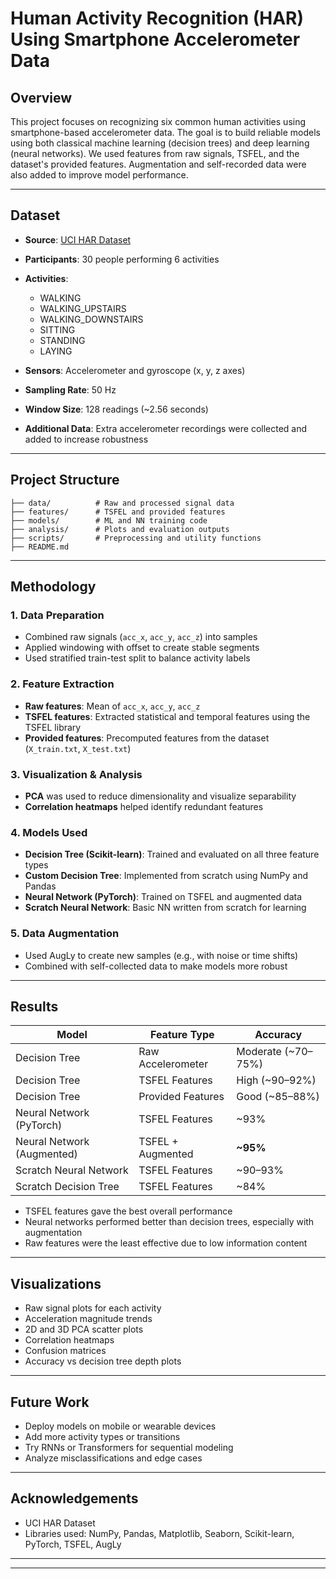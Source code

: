 # Human Activity Recognition (HAR) Using Smartphone Accelerometer Data

## Overview

This project focuses on recognizing six common human activities using smartphone-based accelerometer data. The goal is to build reliable models using both classical machine learning (decision trees) and deep learning (neural networks). We used features from raw signals, TSFEL, and the dataset's provided features. Augmentation and self-recorded data were also added to improve model performance.

---

## Dataset

* **Source**: [UCI HAR Dataset](https://archive.ics.uci.edu/ml/datasets/human+activity+recognition+using+smartphones)
* **Participants**: 30 people performing 6 activities
* **Activities**:

  * WALKING
  * WALKING\_UPSTAIRS
  * WALKING\_DOWNSTAIRS
  * SITTING
  * STANDING
  * LAYING
* **Sensors**: Accelerometer and gyroscope (x, y, z axes)
* **Sampling Rate**: 50 Hz
* **Window Size**: 128 readings (\~2.56 seconds)
* **Additional Data**: Extra accelerometer recordings were collected and added to increase robustness

---

## Project Structure

```
├── data/          # Raw and processed signal data
├── features/      # TSFEL and provided features
├── models/        # ML and NN training code
├── analysis/      # Plots and evaluation outputs
├── scripts/       # Preprocessing and utility functions
├── README.md
```

---

## Methodology

### 1. Data Preparation

* Combined raw signals (`acc_x`, `acc_y`, `acc_z`) into samples
* Applied windowing with offset to create stable segments
* Used stratified train-test split to balance activity labels

### 2. Feature Extraction

* **Raw features**: Mean of `acc_x`, `acc_y`, `acc_z`
* **TSFEL features**: Extracted statistical and temporal features using the TSFEL library
* **Provided features**: Precomputed features from the dataset (`X_train.txt`, `X_test.txt`)

### 3. Visualization & Analysis

* **PCA** was used to reduce dimensionality and visualize separability
* **Correlation heatmaps** helped identify redundant features

### 4. Models Used

* **Decision Tree (Scikit-learn)**: Trained and evaluated on all three feature types
* **Custom Decision Tree**: Implemented from scratch using NumPy and Pandas
* **Neural Network (PyTorch)**: Trained on TSFEL and augmented data
* **Scratch Neural Network**: Basic NN written from scratch for learning

### 5. Data Augmentation

* Used AugLy to create new samples (e.g., with noise or time shifts)
* Combined with self-collected data to make models more robust

---

## Results

| Model                      | Feature Type      | Accuracy            |
| -------------------------- | ----------------- | ------------------- |
| Decision Tree              | Raw Accelerometer | Moderate (\~70–75%) |
| Decision Tree              | TSFEL Features    | High (\~90–92%)     |
| Decision Tree              | Provided Features | Good (\~85–88%)     |
| Neural Network (PyTorch)   | TSFEL Features    | \~93%               |
| Neural Network (Augmented) | TSFEL + Augmented | **\~95%**           |
| Scratch Neural Network     | TSFEL Features    | \~90–93%            |
| Scratch Decision Tree      | TSFEL Features    | \~84%               |

* TSFEL features gave the best overall performance
* Neural networks performed better than decision trees, especially with augmentation
* Raw features were the least effective due to low information content

---

## Visualizations

* Raw signal plots for each activity
* Acceleration magnitude trends
* 2D and 3D PCA scatter plots
* Correlation heatmaps
* Confusion matrices
* Accuracy vs decision tree depth plots

---

## Future Work

* Deploy models on mobile or wearable devices
* Add more activity types or transitions
* Try RNNs or Transformers for sequential modeling
* Analyze misclassifications and edge cases

---

## Acknowledgements

* UCI HAR Dataset
* Libraries used: NumPy, Pandas, Matplotlib, Seaborn, Scikit-learn, PyTorch, TSFEL, AugLy

---

---


